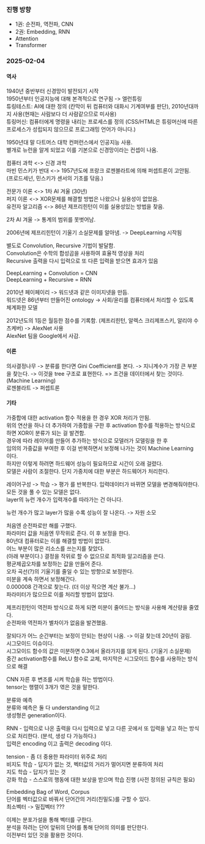 ### 진행 방향 
- 1권: 순전파, 역전파, CNN  
- 2권: Embedding, RNN
- Attention
- Transformer

### 2025-02-04 

#### 역사
1940년 중반부터 신경망이 발전되기 시작  
1950년부터 인공지능에 대해 본격적으로 연구됨 -> 엘런튜링  
튜링테스트: AI에 대한 정의 (칸막이 뒤 컴퓨터와 대화시 기계여부를 판단), 2010년대까지 사용(현재는 사람보다 더 사람같으므로 미사용)  
튜링머신: 컴퓨터에게 명령을 내리는 프로세스를 정의  (CSS/HTML은 튜링머신에 따른 프로세스가 성립되지 않으므로 프로그래밍 언어가 아니다.)  

1950년대 말 다트머스 대학 컨퍼런스에서 인공지능 사용.  
별개로 뉴런을 알게 되었고 이를 기본으로 신경망이라는 컨셉이 나옴.  

컴퓨터 과학 <-> 신경 과학  
마빈 민스키가 반대 <-> 1957년도에 프랑크 로젠블라트에 의해 퍼셉트론이 고안됨.  
(프로드세넌, 민스키가 센서의 기초를 닦음.)

전문가 이론 <-> 1차 AI 겨울 (30년)  
퍼지 이론 <->  XOR문제를 해결할 방법은 나왔으나 실용성이 없었음.  
유전자 알고리즘 <-> 86년 제프리힌턴이 이를 실용성있는 방법을 찾음.  

2차 AI 겨울 -> 통계의 범위를 못벗어남. 

2006년에 제프리힌턴이 기울기 소실문제를 알아냄.  -> DeepLearning 시작됨  

별도로 Convolution, Recursive 기법이 발달함.  
Convolution은 수학의 합성곱을 사용하여 효율적 영상을 처리  
Recursive 출력을 다시 입력으로 또 다른 입력을 받으면 효과가 있음  

DeepLearning + Convolution = CNN  
DeepLearning + Recursive = RNN  

2010년 페이페이리 ->  워드넷과 같은 이미지넷을 만듬.  
워드넷은 86년부터 만들어진 ontology -> 사회/윤리를 컴퓨터에서 처리할 수 있도록 체계화한 모델  

2012년도의 1등은 월등한 점수를 기록함.  (제프리힌턴, 알렉스 크리제프스키, 알리야 수츠케버) -> AlexNet 사용  
AlexNet 팀을 Google에서 사감.  

#### 이론  
의사결정나무 -> 분류를 한다면 Gini Coefficient를 본다. -> 지니계수가 가장 큰 부분을 찾는다. -> 이것을 tree 구조로 표현한다. => 조건을 데이터에서 찾는 것이다. (Machine Learning)  
로젠블라트 -> 퍼셉트론 

#### 기타  
가중합에 대한 activation 함수 적용을 한 경우 XOR 처리가 안됨.  
위의 연산을 하나 더 추가하여 가중합을 구한 후 activation 함수를 적용하는 방식으로 하면 XOR이 분류가 되는 걸 발견함.  
경우에 따라 레이어를 만들어 추가하는 방식으로 모델러가 모델링을 한 후  
임의의 가중값을 부여한 후 이걸 반복하면서 보정해 나가는 것이 Machine Learning 이다.  
하지만 이렇게 하려면 하드웨어 성능이 필요하므로 시간이 오래 걸렸다.  
모델은 사람이 조절한다. 단지 가중치에 대한 부분은 하드웨어가 처리한다.  

레이어구성 -> 학습 -> 평가 를 반복한다. 
입력데이터가 바뀌면 모델을 변경해줘야한다. 
모든 것을 풀 수 있는 모델은 없다.  
layer의 뉴런 개수가 입력개수를 따라가는 건 아니다.  

뉴런 개수가 많고 layer가 많을 수록 성능이 잘 나온다. -> 자원 소모  

처음엔 순전파로만 해를 구했다.  
파라미터 값을 처음엔 무작위로 준다. 이 후 보정을 한다.  
80년대 컴퓨터로는 이를 해결할 방법이 없었다.  
어느 부분이 많은 리소스를 쓰는지를 찾았다.  
(아래 부분이다.)
결정을 작위로 할 수 없으므로 최적화 알고리즘을 쓴다.  
평균제곱오차를 보정하는 값을 만들어 준다.  
오차 곡선(?)의 기울기를 줄일 수 있는 방향으로 보정한다.  
미분을 계속 하면서 보정해간다.  
0.000008 간격으로 찾는다. (더 이상 작으면 계산 불가...)  
파라미터가 많으므로 이를 처리할 방법이 없었다.  

제프리힌턴이 역전파 방식으로 하게 되면 미분이 줄어드는 방식을 사용해 계산량을 줄였다.  
순전파와 역전파가 별차이가 없음을 발견했음.  

잘되다가 어느 순간부터는 보정이 안되는 현상이 나옴.  -> 이걸 찾는데 20년이 걸림.  
시그모이드 이슈이다.  
시그모이드 함수의 값은 미분하면 0.3에서 올라가지를 않게 된다. (기울기 소실문제)  
중간 activation함수를 ReLU 함수로 교체, 마지막은 시그모이드 함수를 사용하는 방식으로 해결  

CNN 자른 후 변조를 시켜 학습을 하는 방법이다.  
tensor는 행렬이 3개가 엮은 것을 말한다.  

분류와 예측  
분류와 예측은 둘 다 understanding 이고  
생성형은 generation이다.  

RNN - 입력으로 나온 출력을 다시 입력으로 넣고 다른 곳에서 또 입력을 넣고 하는 방식으로 처리한다.  (분석, 생성 다 가능하다.)  
입력은 encoding 이고 출력은 decoding 이다.  

tension - 좀 더 중용한 파라미터 위주로 처리  
비지도 학습 - 답지가 없는 것, 벡터값의 거리가 멀어지면 분류하여 처리  
지도 학습 - 답지가 있는 것  
강화 학습 - 스스로의 행동에 대한 보상을 받으며 학습 진행 (사전 정의된 규칙은 필요)  

Embedding 
Bag of Word, Corpus  
단어를 벡터값으로 바꿔서 단어간의 거리(친밀도)를 구할 수 있다.  
최소벡터 -> 밀집벡터  ???

이제는 분포가설을 통해 벡터를 구한다.  
분석을 하려는 단어 앞뒤의 단어를 통해 단어의 의미를 판단한다.  
이전부터 있던 것을 활용한 것이다.  
~~~~~ 그 다음은 기억이 나지 않음 ~~~~






